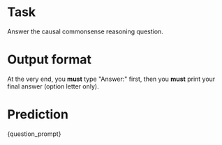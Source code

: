 # Task
Answer the causal commonsense reasoning question.

# Output format
At the very end, you **must** type "Answer:" first, then you **must** print your final answer (option letter only).

# Prediction
{question_prompt}